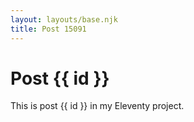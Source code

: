 ```yaml
---
layout: layouts/base.njk
title: Post 15091
---
```


# Post {{ id }}

This is post {{ id }} in my Eleventy project.
